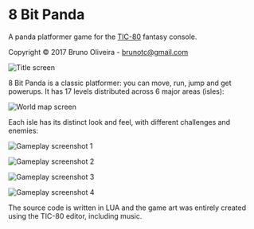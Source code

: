 # 8 Bit Panda
A panda platformer game for the [TIC-80](https://tic.computer) fantasy
console.

Copyright &copy; 2017 Bruno Oliveira - brunotc@gmail.com

![Title screen](https://github.com/btco/panda/blob/master/images/2x/title.png?raw=true)

8 Bit Panda is a classic platformer: you can move, run, jump and get powerups.
It has 17 levels distributed across 6 major areas (isles):

![World map screen](https://github.com/btco/panda/blob/master/images/2x/world.png?raw=true)

Each isle has its distinct look and feel, with different challenges and
enemies:

![Gameplay screenshot 1](https://github.com/btco/panda/blob/master/images/2x/play1.png?raw=true)

![Gameplay screenshot 2](https://github.com/btco/panda/blob/master/images/2x/play2.png?raw=true)

![Gameplay screenshot 3](https://github.com/btco/panda/blob/master/images/2x/play3.png?raw=true)

![Gameplay screenshot 4](https://github.com/btco/panda/blob/master/images/2x/play4.png?raw=true)

The source code is written in LUA and the game art was entirely created
using the TIC-80 editor, including music.

